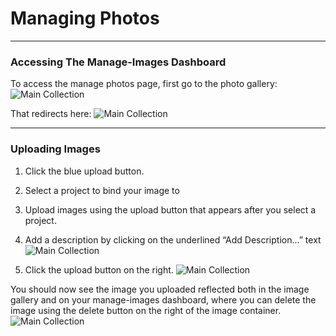 # Managing Photos


<hr>

### Accessing The Manage-Images Dashboard

To access the manage photos page, first go to the photo gallery:
![Main Collection](/assets/doc/gallery.png)

That redirects here:
![Main Collection](/assets/doc/manageimagepage.png)

<hr>

### Uploading Images

1. Click the blue upload button.

2. Select a project to bind your image to

3. Upload images using the upload button that appears after you select a project. 

4. Add a description by clicking on the underlined “Add Description…” text
![Main Collection](/assets/doc/imagedesc.png)

5. Click the upload button on the right.
![Main Collection](/assets/doc/uploadimage.png)


You should now see the image you uploaded reflected both in the image gallery and on your manage-images dashboard, where you can delete the image using the delete button on the right of the image container.
![Main Collection](/assets/doc/deleteimage.png)

